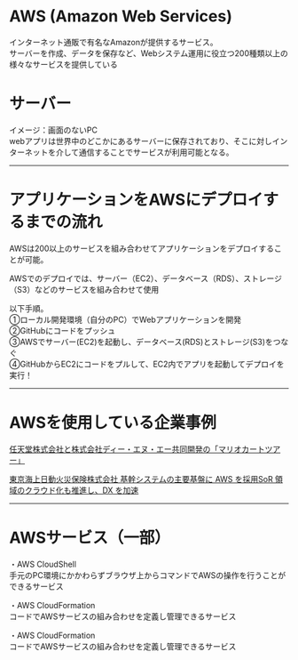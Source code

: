 # AWS (Amazon Web Services)
インターネット通販で有名なAmazonが提供するサービス。   
サーバーを作成、データを保存など、Webシステム運用に役立つ200種類以上の様々なサービスを提供している

# サーバー
イメージ：画面のないPC   
webアプリは世界中のどこかにあるサーバーに保存されており、そこに対しインターネットを介して通信することでサービスが利用可能となる。

---

# アプリケーションをAWSにデプロイするまでの流れ
AWSは200以上のサービスを組み合わせてアプリケーションをデプロイすることが可能。

AWSでのデプロイでは、サーバー（EC2）、データベース（RDS）、ストレージ（S3）などのサービスを組み合わせて使用

以下手順。   
①ローカル開発環境（自分のPC）でWebアプリケーションを開発   
②GitHubにコードをプッシュ   
③AWSでサーバー(EC2)を起動し、データベース(RDS)とストレージ(S3)をつなぐ   
④GitHubからEC2にコードをプルして、EC2内でアプリを起動してデプロイを実行！

---
# AWSを使用している企業事例

[任天堂株式会社と株式会社ディー・エヌ・エー共同開発の「マリオカートツアー」](https://aws.amazon.com/jp/solutions/case-studies/nintendo-dena-2020/)

[東京海上日動火災保険株式会社 基幹システムの主要基盤に AWS を採用SoR 領域のクラウド化も推進し、DX を加速](https://aws.amazon.com/jp/solutions/case-studies/tokiomarine-nichido/)

---
# AWSサービス（一部）

・AWS CloudShell   
手元のPC環境にかかわらずブラウザ上からコマンドでAWSの操作を行うことができるサービス

・AWS CloudFormation   
コードでAWSサービスの組み合わせを定義し管理できるサービス

・AWS CloudFormation   
コードでAWSサービスの組み合わせを定義し管理できるサービス

